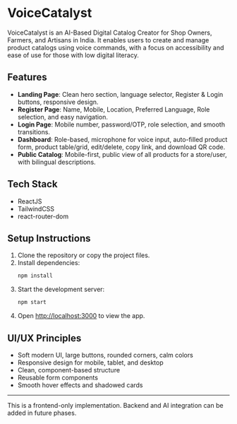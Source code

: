 # VoiceCatalyst

VoiceCatalyst is an AI-Based Digital Catalog Creator for Shop Owners, Farmers, and Artisans in India. It enables users to create and manage product catalogs using voice commands, with a focus on accessibility and ease of use for those with low digital literacy.

## Features

- **Landing Page**: Clean hero section, language selector, Register & Login buttons, responsive design.
- **Register Page**: Name, Mobile, Location, Preferred Language, Role selection, and easy navigation.
- **Login Page**: Mobile number, password/OTP, role selection, and smooth transitions.
- **Dashboard**: Role-based, microphone for voice input, auto-filled product form, product table/grid, edit/delete, copy link, and download QR code.
- **Public Catalog**: Mobile-first, public view of all products for a store/user, with bilingual descriptions.

## Tech Stack

- ReactJS
- TailwindCSS
- react-router-dom

## Setup Instructions

1. Clone the repository or copy the project files.
2. Install dependencies:
   ```bash
   npm install
   ```
3. Start the development server:
   ```bash
   npm start
   ```
4. Open [http://localhost:3000](http://localhost:3000) to view the app.

## UI/UX Principles

- Soft modern UI, large buttons, rounded corners, calm colors
- Responsive design for mobile, tablet, and desktop
- Clean, component-based structure
- Reusable form components
- Smooth hover effects and shadowed cards

---

This is a frontend-only implementation. Backend and AI integration can be added in future phases.
